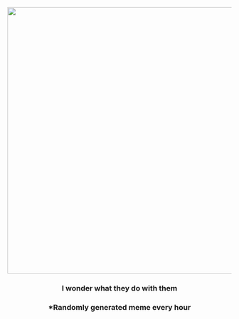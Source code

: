 <p align="center">
        <img src="https://i.redd.it/av9xof96fp891.jpg" width="600" height="600">
        </p>
        <h3 align="center">I wonder what they do with them</h3>
        <h3 align="center">*Randomly generated meme every hour</h3>
    